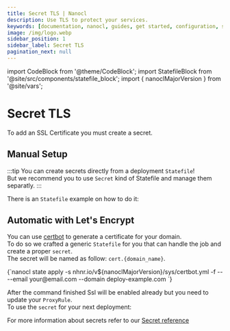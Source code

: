 ```yaml
---
title: Secret TLS | Nanocl
description: Use TLS to protect your services.
keywords: [documentation, nanocl, guides, get started, configuration, state, file, config, yaml, yml, statefile, ssl, tls, certificate]
image: /img/logo.webp
sidebar_position: 1
sidebar_label: Secret TLS
pagination_next: null
---
```

import CodeBlock from '@theme/CodeBlock';
import StatefileBlock from '@site/src/components/statefile_block';
import { nanoclMajorVersion } from '@site/vars';

# Secret TLS

To add an SSL Certificate you must create a secret.<br/>

## Manual Setup

:::tip
You can create secrets directly from a deployment `Statefile`!<br/>
But we recommend you to use `Secret` kind of Statefile and manage them separatly.
:::

There is an `Statefile` example on how to do it:

<StatefileBlock example="advanced/secret-tls" />

## Automatic with Let's Encrypt

You can use [certbot](https://certbot.eff.org/) to generate a certificate for your domain.<br/>
To do so we crafted a generic `Statefile` for you that can handle the job and create a proper `secret`.<br/>
The secret will be named as follow: `cert.{domain_name}`.<br/>

<CodeBlock className="language-sh">
{`nanocl state apply -s nhnr.io/v${nanoclMajorVersion}/sys/certbot.yml -f -- --email your@email.com --domain deploy-example.com
`}
</CodeBlock>

After the command finished Ssl will be enabled already but you need to update your `ProxyRule`.<br/>
To use the `secret` for your next deployment:

<StatefileBlock example="advanced/secret-tls-cargo" />

For more information about secrets refer to our [Secret reference](/references/nanocl/secret)
